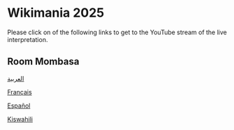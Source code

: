 # Wikimania 2025

Please click on of the following links to get to the YouTube stream of the live interpretation.


## Room Mombasa


[العربية](https://www.youtube.com/watch?v=TrbRyFjy0MI)

[Français](https://www.youtube.com/watch?v=zwtCb1AdLr8)

[Español](https://www.youtube.com/watch?v=pgy5FQ-Y8j8)

[Kiswahili](https://www.youtube.com/watch?v=NJdfu5BR8u4)
